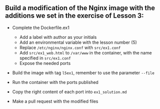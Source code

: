 Build a modification of the Nginx image with the additions we set in the exercise of Lesson 3:
- 
- Complete the Dockerfile.ex1
  - Add a label with author as your initials
  - Add an environmental variable with the lesson number (5)
  - Replace `/etc/nginx/nginx.conf` with `src/ex1.conf`
  - Add `src/ex1_web.html` to `/var/www` in the container, with the name specified in `src/ex1.conf`
  - Expose the needed ports

- Build the image with tag `l5ex1`, remember to use the parameter `--file`
- Run the container with the ports published
- Copy the right content of each port into `ex1_solution.md`
- Make a pull request with the modified files
